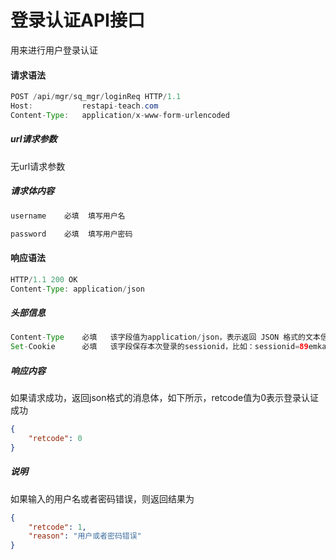 # 登录认证API接口



用来进行用户登录认证

#### 请求语法
```java
POST /api/mgr/sq_mgr/loginReq HTTP/1.1
Host:           restapi-teach.com
Content-Type:   application/x-www-form-urlencoded
```

##### url请求参数
无url请求参数


##### 请求体内容

```python
username	必填	填写用户名

password	必填	填写用户密码
```

#### 响应语法
```java
HTTP/1.1 200 OK
Content-Type: application/json
```

##### 头部信息

```java
Content-Type	必填   该字段值为application/json，表示返回 JSON 格式的文本信息。
Set-Cookie      必填   该字段保存本次登录的sessionid，比如：sessionid=89emkau5vhyg8vcwfwvq2pvr7ul2t5sc
```

##### 响应内容
如果请求成功，返回json格式的消息体，如下所示，retcode值为0表示登录认证成功
```json
{
    "retcode": 0
}
```

##### 说明
如果输入的用户名或者密码错误，则返回结果为

```json
{
    "retcode": 1,
    "reason": "用户或者密码错误"
}
```


